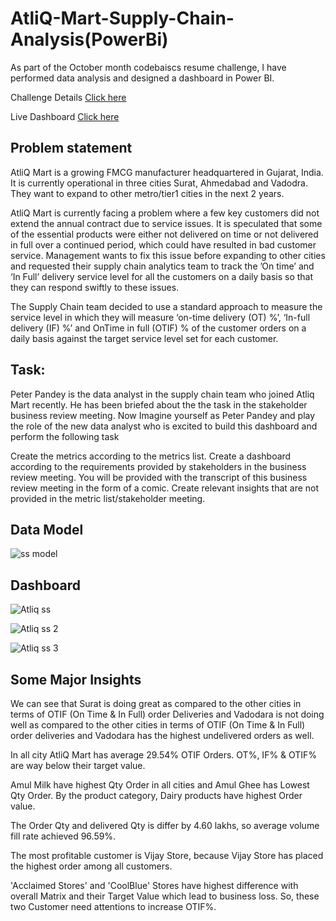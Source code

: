 # AtliQ-Mart-Supply-Chain-Analysis(PowerBi)
As part of the October month codebaiscs resume challenge, I have performed data analysis and designed a dashboard in Power BI.

Challenge Details [Click here](https://codebasics.io/event/codebasics-resume-project-challenge)

Live Dashboard [Click here](https://www.novypro.com/project/atliq-mart---supply-chain-analysis-1)

## Problem statement

AtliQ Mart is a growing FMCG manufacturer headquartered in Gujarat, India. It is currently operational in three cities Surat, Ahmedabad and Vadodra. They want to expand to other metro/tier1 cities in the next 2 years.

AtliQ Mart is currently facing a problem where a few key customers did not extend the annual contract due to service issues. It is speculated that some of the essential products were either not delivered on time or not delivered in full over a continued period, which could have resulted in bad customer service. Management wants to fix this issue before expanding to other cities and requested their supply chain analytics team to track the ’On time’ and ‘In Full’ delivery service level for all the customers on a daily basis so that they can respond swiftly to these issues.

The Supply Chain team decided to use a standard approach to measure the service level in which they will measure ‘on-time delivery (OT) %’, ‘In-full delivery (IF) %’ and OnTime in full (OTIF) % of the customer orders on a daily basis against the target service level set for each customer.

## Task:

Peter Pandey is the data analyst in the supply chain team who joined Atliq Mart recently. He has been briefed about the the task in the stakeholder business review meeting. Now Imagine yourself as Peter Pandey and play the role of the new data analyst who is excited to build this dashboard and perform the following task

Create the metrics according to the metrics list. Create a dashboard according to the requirements provided by stakeholders in the business review meeting. You will be provided with the transcript of this business review meeting in the form of a comic. Create relevant insights that are not provided in the metric list/stakeholder meeting.

## Data Model

![ss model](https://user-images.githubusercontent.com/119123916/210844365-f7f4a7fd-edeb-48f0-a8c7-7998c0c8d0f0.jpg)

## Dashboard

![Atliq ss](https://user-images.githubusercontent.com/119123916/210845231-c8ca675b-045e-48c4-b9e2-8ec18fb5a5a3.jpg)

![Atliq ss 2](https://user-images.githubusercontent.com/119123916/210845277-dafbe173-5303-4ea9-bddf-a383b65304d6.jpg)

![Atliq ss 3](https://user-images.githubusercontent.com/119123916/210845305-9d29d6e2-c357-4647-9be1-8cc6582d0fbd.jpg)

## Some Major Insights

We can see that Surat is doing great as compared to the other cities in terms of OTIF (On Time & In Full) order Deliveries and Vadodara is not doing well as compared to the other cities in terms of OTIF (On Time & In Full) order deliveries and Vadodara has the highest undelivered orders as well.

In all city AtliQ Mart has average 29.54% OTIF Orders. OT%, IF% & OTIF% are way below their target value.

Amul Milk have highest Qty Order in all cities and Amul Ghee has Lowest Qty Order. By the product category, Dairy products have highest Order value.

The Order Qty and delivered Qty is differ by 4.60 lakhs, so average volume fill rate achieved 96.59%.

The most profitable customer is Vijay Store, because Vijay Store has placed the highest order among all customers.

'Acclaimed Stores' and 'CoolBlue' Stores have highest difference with overall Matrix and their Target Value which lead to business loss. So, these two Customer need attentions to increase OTIF%.

